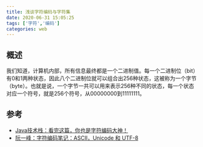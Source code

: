 ```yaml
---
title: 浅谈字符编码与字符集
date: 2020-06-31 15:05:25
tags: ['字符','编码']
categories: web
---
```

## 概述

我们知道，计算机内部，所有信息最终都是一个二进制值。每一个二进制位（bit）有0和1两种状态，因此八个二进制位就可以组合出256种状态，这被称为一个字节（byte）。也就是说，一个字节一共可以用来表示256种不同的状态，每一个状态对应一个符号，就是256个符号，从00000000到11111111。

##  参考
- [Java技术栈：看完这篇，你也是字符编码大神！](https://mp.weixin.qq.com/s/1BtBnne5Jm4gPGCRfjoZ9w)
- [阮一峰：字符编码笔记：ASCII，Unicode 和 UTF-8](http://www.ruanyifeng.com/blog/2007/10/ascii_unicode_and_utf-8.html)